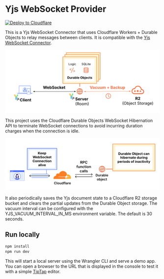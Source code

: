 # Yjs WebSocket Provider

[![Deploy to Cloudflare](https://deploy.workers.cloudflare.com/button)](https://deploy.workers.cloudflare.com/?url=https://github.com/TimoWilhelm/yjs-cf-ws-provider)

This is a Yjs WebSocket Connector that uses Cloudflare Workers + Durable Objects to relay messages between clients.  It is compatible with the [Yjs WebSocket Connector](https://github.com/yjs/y-websocket).

![Architecture Diagram](org/architecture.png)

This project uses the Cloudflare Durable Objects WebSocket Hibernation API to terminate WebSocket connections to avoid incurring duration charges when the connection is idle.

![WebSocket Hibernation](org/websocket_hibernation.png)

It also periodically saves the Yjs document state to a Cloudflare R2 storage bucket and clears the partial updates from the Durable Object storage. The vacuum interval can be configured with the YJS_VACUUM_INTERVAL_IN_MS environment variable. The default is 30 seconds.

## Run locally

```bash
npm install
npm run dev
```

This will start a local server using the Wrangler CLI and serve a demo app. You can open a browser
to the URL that is displayed in the console to test it with a simple [TipTap](https://tiptap.dev/)
editor.

